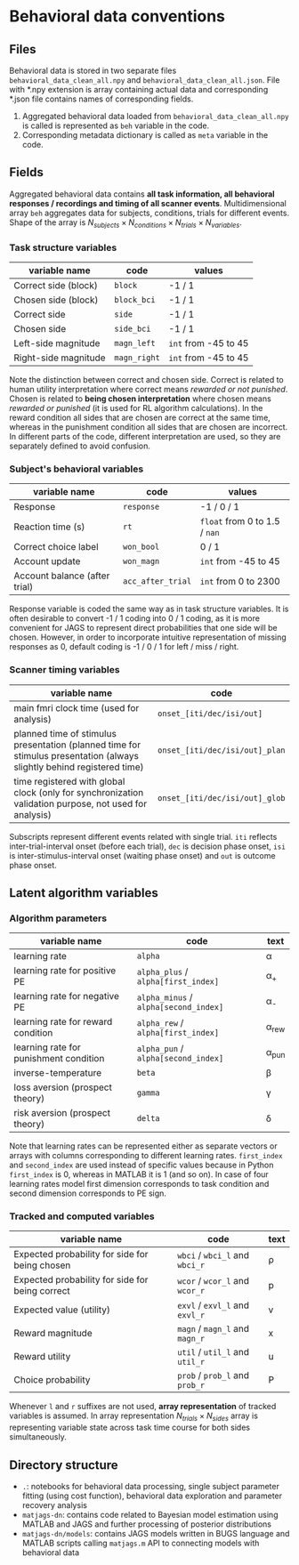 
# Behavioral data conventions

## Files
Behavioral data is stored in two separate files `behavioral_data_clean_all.npy` and `behavioral_data_clean_all.json`. File with *.npy extension is array containing actual data and corresponding *.json file contains names of corresponding fields. 
1. Aggregated behavioral data loaded from `behavioral_data_clean_all.npy` is called is represented as `beh` variable in the code. 
2. Corresponding metadata dictionary is called as `meta` variable in the code. 

## Fields
Aggregated behavioral data contains **all task information, all behavioral responses  / recordings and timing of all scanner events**.  Multidimensional array `beh` aggregates data for subjects, conditions, trials for different events. Shape of the array is $N_{subjects} \times N_{conditions} \times N_{trials} \times N_{variables}$. 
### Task structure variables
| variable name | code | values |
|--|--|--|
| Correct side (block) | `block` | -1 / 1 |
| Chosen side (block) | `block_bci` | -1 / 1 |
| Correct side | `side` | -1 / 1 |
| Chosen side | `side_bci` | -1 / 1 |
| Left-side magnitude | `magn_left` | `int` from -45 to 45 |
| Right-side magnitude | `magn_right` | `int` from -45 to 45 |

Note the distinction between correct and chosen side. Correct is related to human utility interpretation where correct means *rewarded or not punished*. Chosen is related to **being chosen interpretation** where chosen means *rewarded or punished* (it is used for RL algorithm calculations). In the reward condition all sides that are chosen are correct at the same time, whereas in the punishment condition all sides that are chosen are incorrect. In different parts of the code, different interpretation are used, so they are separately defined to avoid confusion.

### Subject's behavioral variables
| variable name | code | values |
|--|--|--|
| Response | `response` | -1 / 0 / 1 |
| Reaction time (s) | `rt` | `float` from 0 to 1.5 / `nan` |
| Correct choice label | `won_bool` | 0 / 1 |
| Account update | `won_magn` | `int` from -45 to 45 |
| Account balance (after trial) | `acc_after_trial` | `int` from 0 to 2300 |

Response variable is coded the same way as in task structure variables. It is often desirable to convert -1 / 1 coding into 0 / 1 coding, as it is more convenient for JAGS to represent direct probabilities that one side will be chosen. However, in order to incorporate intuitive representation of missing responses as 0, default coding is -1 / 0 / 1 for left / miss / right. 

### Scanner timing variables
| variable name | code |
|--|--|
| main fmri clock time (used for analysis)|`onset_[iti/dec/isi/out]`|
| planned time of stimulus presentation (planned time for stimulus presentation (always slightly behind registered time)| `onset_[iti/dec/isi/out]_plan`|
| time registered with global clock (only for synchronization validation purpose, not used for analysis) |  `onset_[iti/dec/isi/out]_glob` 

Subscripts represent different events related with single trial. `iti` reflects inter-trial-interval onset (before each trial), `dec` is decision phase onset, `isi` is inter-stimulus-interval onset (waiting phase onset) and `out` is outcome phase onset.

## Latent algorithm variables

### Algorithm parameters
| variable name | code | text |
|--|--|--|
| learning rate | `alpha` | &alpha; |
| learning rate for positive PE | `alpha_plus` / `alpha[first_index]` | &alpha;<sub>+</sub> |
| learning rate for negative PE | `alpha_minus` / `alpha[second_index]` | &alpha;<sub>-</sub> |
| learning rate for reward condition | `alpha_rew` / `alpha[first_index]` | &alpha;<sub>rew</sub> |
| learning rate for punishment condition | `alpha_pun` / `alpha[second_index]` | &alpha;<sub>pun</sub> |
| inverse-temperature | `beta` | &beta; |
| loss aversion (prospect theory) | `gamma` | &gamma; |
| risk aversion (prospect theory) | `delta` | &delta; |

Note that learning rates can be represented either as separate vectors or arrays with columns corresponding to different learning rates. `first_index` and `second_index` are used instead of specific values because in Python `first_index` is 0, whereas in MATLAB it is 1 (and so on). In case of four learning rates model first dimension corresponds to task condition and second dimension corresponds to PE sign. 


### Tracked and computed variables
| variable name | code | text |
|--|--|--|
| Expected probability for side for being chosen | `wbci` / `wbci_l` and `wbci_r` | &rho; |
| Expected probability for side for being correct | `wcor` / `wcor_l` and `wcor_r` | p |
| Expected value (utility) | `exvl` / `exvl_l` and `exvl_r` | v |
| Reward magnitude | `magn` / `magn_l` and `magn_r` | x |
| Reward utility | `util` / `util_l` and `util_r` | u |
| Choice probability | `prob` / `prob_l` and `prob_r` | P |

Whenever `l` and `r` suffixes are not used, **array representation** of tracked variables is assumed. In array representation $N_{trials} \times N_{sides}$ array is representing variable state across task time course for both sides simultaneously. 

## Directory structure

- `.`:  notebooks for behavioral data processing, single subject parameter fitting (using cost function), behavioral data exploration and parameter recovery analysis
- `matjags-dn`: contains code related to Bayesian model estimation using MATLAB and JAGS and further processing of posterior distributions 
- `matjags-dn/models`: contains JAGS models written in BUGS language and MATLAB scripts calling `matjags.m` API to connecting models with behavioral data



